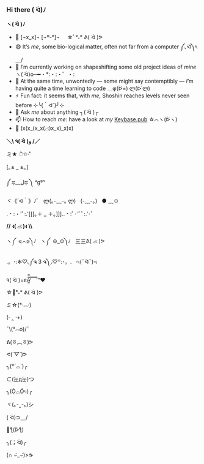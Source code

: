 ### Hi there ( ᐛ)ﾉ

<!--
**jpleboeuf/jpleboeuf** is a ✨ _special_ ✨ repository because its `README.md` (this file) appears on your GitHub profile.

Here are some ideas to get you started:

- 🔭 I’m currently working on ...
- 🌱 I’m currently learning ...
- 👯 I’m looking to collaborate on ...
- 🤔 I’m looking for help with ...
- 💬 Ask me about ...
- 📫 How to reach me: ...
- 😄 Pronouns: ...
- ⚡ Fun fact: ...
-->

**ヽ( ᐛ )ﾉ**

- 🧟 [¬x_x]¬ [¬º-°]¬ &nbsp;&nbsp;&nbsp; ☆ﾟ°˖* ᕕ( ᐛ )ᕗ
- 😄 It’s _me_, some bio-logical matter, often not far from a computer ༼､ᐛ༽ﾍ＿/ 
- 🔭 _I_’m currently working on shapeshifting some old project ideas of _mine_ ヽ( ᐛ)o─━・*:・:・゜・:
- 🌱 At the same time, unwontedly — some might say contemptibly — _I_’m having quite a time learning to code ＿φ(ᐖ=) ლ(ᐆ˙ლ)
- ⚡ Fun fact: it seems that, with _me_, Shoshin reaches levels never seen before ⊹╰(｀ᐊ´)╯⊹
- 💬 Ask _me_ about anything ┐( ᐛ )┌
- 📫 How to reach _me_: have a look at _my_ [Keybase.pub](https://jpleboeuf.keybase.pub/) ☆⌒ヽ(ᐖヽ)
- 🧟 (x(x_(x_x(⌓̈)x_x)_x)x)

**＼\ ٩( ᐛ )و /／**

ミ★  ੈ✩‧˚

[｡± _ ±｡]

༼ ಥ﹏لಥ ༽ ᵘgᵍʰ

ヾ《´ᐊ｀》ﾉﾞ &nbsp; ლ(｡-﹏-｡ ლ) &nbsp; (-﹏-。) &nbsp; ● ﹏☉

.﹡:・’ﾟ:.'[[[｡＋ _ ＋｡]]]..﹡:ﾟ･’ﾟﾟ:.’･ﾟ

**// ง( ⌓̈ )ง \\\\**

ヽ༼  ⪨෴⪩༽ﾉ &nbsp; ヽ༼  ⊙_⊙༽ﾉ &nbsp; 三三ᕕ( ⌓̈ )ᕗ

.。･:✻♡◟༼ຈ 3 ຈ༽◞♡꙳:･。. &nbsp;	ಇ(˵ᐛ˵)ಇ 

٩( ᐛ )=ε/̵͇̿̿/̿ ̿ ̿ ̿ ̿’“❤

☆ﾟ°˖* ᕕ( ᐛ )ᕗ

ミ☆(*·⌓·)

(· ‸ ·+)

¯\\(°⌓o)/¯

ᕕ(ㆆ︹ㆆ)ᕗ

ᕙ(`▽´)ᕗ

╮(*´⌓`)╭

⊂(눈д눈)つ

╮(Ò⌓Óױ)╭

ヾ(｡-‸-｡)シ

( ᐛ)⊃＿/

🍔ƪ(ᐇƪ)

╮(；ᐛ)╭

(∩ ⌣̀_⌣́)>☕
